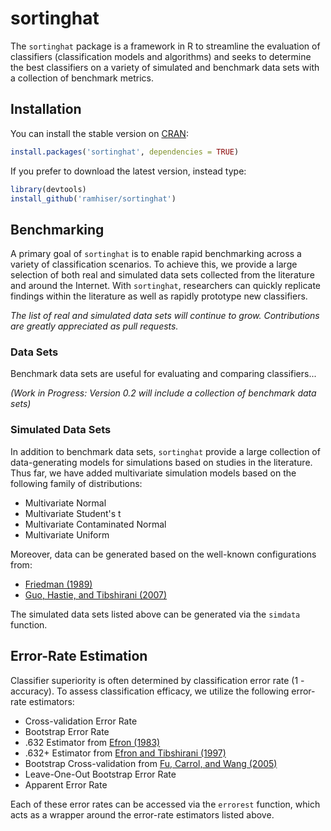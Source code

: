 # sortinghat

The `sortinghat` package is a framework in R to streamline the evaluation of
classifiers (classification models and algorithms) and seeks to determine the
best classifiers on a variety of simulated and benchmark data sets with a
collection of benchmark metrics.

## Installation

You can install the stable version on [CRAN](http://cran.r-project.org/package=sortinghat):

```r
install.packages('sortinghat', dependencies = TRUE)
```

If you prefer to download the latest version, instead type:

```r
library(devtools)
install_github('ramhiser/sortinghat')
```

## Benchmarking

A primary goal of `sortinghat` is to enable rapid benchmarking across a variety of
classification scenarios. To achieve this, we provide a large selection of both
real and simulated data sets collected from the literature and around the
Internet. With `sortinghat`, researchers can quickly replicate findings within the
literature as well as rapidly prototype new classifiers.

*The list of real and simulated data sets will continue to grow. Contributions
are greatly appreciated as pull requests.*

### Data Sets

Benchmark data sets are useful for evaluating and comparing classifiers...

*(Work in Progress: Version 0.2 will include a collection of benchmark data sets)*

### Simulated Data Sets

In addition to benchmark data sets, `sortinghat` provide a large collection of
data-generating models for simulations based on studies in the literature. Thus
far, we have added multivariate simulation models based on the following family
of distributions:

- Multivariate Normal
- Multivariate Student's t
- Multivariate Contaminated Normal
- Multivariate Uniform

Moreover, data can be generated based on the well-known configurations from:

- [Friedman (1989)](http://www.jstor.org/discover/10.2307/2289860)
- [Guo, Hastie, and Tibshirani (2007)](http://biostatistics.oxfordjournals.org/content/8/1/86.long)

The simulated data sets listed above can be generated via the `simdata`
function.

## Error-Rate Estimation

Classifier superiority is often determined by classification error rate (1 -
accuracy). To assess classification efficacy, we utilize the following
error-rate estimators:

- Cross-validation Error Rate
- Bootstrap Error Rate
- .632 Estimator from [Efron (1983)](http://www.jstor.org/discover/10.2307/2288636)
- .632+ Estimator from [Efron and Tibshirani (1997)](http://www.jstor.org/discover/10.2307/2965703)
- Bootstrap Cross-validation from [Fu, Carrol, and Wang (2005)](http://bioinformatics.oxfordjournals.org/content/21/9/1979.abstract)
- Leave-One-Out Bootstrap Error Rate
- Apparent Error Rate

Each of these error rates can be accessed via the `errorest` function, which
acts as a wrapper around the error-rate estimators listed above.


